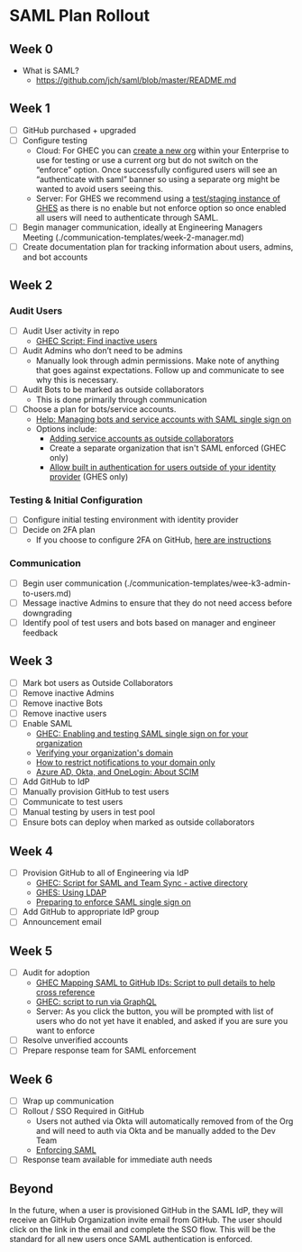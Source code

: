 # SAML Plan Rollout

## Week 0

- What is SAML?
  - https://github.com/jch/saml/blob/master/README.md

## Week 1

- [ ] GitHub purchased + upgraded
- [ ] Configure testing
  - Cloud: For GHEC you can [create a new org](https://help.github.com/en/github/setting-up-and-managing-your-enterprise-account/adding-organizations-to-your-enterprise-account) within your Enterprise to use for testing or use a current org but do not switch on the “enforce” option. Once successfully configured users will see an “authenticate with saml” banner so using a separate org might be wanted to avoid users seeing this.
  - Server: For GHES we recommend using a [test/staging instance of GHES](https://help.github.com/en/enterprise/admin/installation/setting-up-a-staging-instance) as there is no enable but not enforce option so once enabled all users will need to authenticate through SAML.
- [ ] Begin manager communication, ideally at Engineering Managers Meeting (./communication-templates/week-2-manager.md)
- [ ] Create documentation plan for tracking information about users, admins, and bot accounts

## Week 2

### Audit Users

- [ ] Audit User activity in repo
  - [GHEC Script: Find inactive users](https://github.com/github/platform-samples/tree/master/api/ruby/find-inactive-members)
- [ ] Audit Admins who don’t need to be admins
  - Manually look through admin permissions. Make note of anything that goes against expectations. Follow up and communicate to see why this is necessary.
- [ ] Audit Bots to be marked as outside collaborators
  - This is done primarily through communication
- [ ] Choose a plan for bots/service accounts. 
  - [Help: Managing bots and service accounts with SAML single sign on](https://help.github.com/en/github/setting-up-and-managing-organizations-and-teams/managing-bots-and-service-accounts-with-saml-single-sign-on)
  - Options include:
    - [Adding service accounts as outside collaborators](https://help.github.com/en/github/setting-up-and-managing-organizations-and-teams/adding-outside-collaborators-to-repositories-in-your-organization)
    - Create a separate organization that isn't SAML enforced (GHEC only)
    - [Allow built in authentication for users outside of your identity provider](https://help.github.com/en/enterprise/2.19/admin/user-management/allowing-built-in-authentication-for-users-outside-your-identity-provider) (GHES only)

### Testing & Initial Configuration

- [ ] Configure initial testing environment with identity provider
- [ ] Decide on 2FA plan
  - If you choose to configure 2FA on GitHub, [here are instructions](https://help.github.com/en/enterprise/2.20/user/github/setting-up-and-managing-organizations-and-teams/keeping-your-organization-secure)

### Communication

- [ ] Begin user communication  (./communication-templates/wee-k3-admin-to-users.md)
- [ ] Message inactive Admins to ensure that they do not need access before downgrading
- [ ] Identify pool of test users and bots based on manager and engineer feedback

## Week 3

- [ ] Mark bot users as Outside Collaborators
- [ ] Remove inactive Admins
- [ ] Remove inactive Bots
- [ ] Remove inactive users
- [ ] Enable SAML
  - [GHEC: Enabling and testing SAML single sign on for your organization](https://help.github.com/en/github/setting-up-and-managing-organizations-and-teams/enabling-and-testing-saml-single-sign-on-for-your-organization)
  - [Verifying your organization's domain](https://help.github.com/en/github/setting-up-and-managing-organizations-and-teams/verifying-your-organizations-domain)
  - [How to restrict notifications to your domain only](https://help.github.com/en/github/setting-up-and-managing-organizations-and-teams/restricting-email-notifications-to-an-approved-domain)
  - [Azure AD, Okta, and OneLogin: About SCIM](https://help.github.com/en/github/setting-up-and-managing-organizations-and-teams/about-scim)
- [ ] Add GitHub to IdP
- [ ] Manually provision GitHub to test users
- [ ] Communicate to test users
- [ ] Manual testing by users in test pool
- [ ] Ensure bots can deploy when marked as outside collaborators

## Week 4

- [ ] Provision GitHub to all of Engineering via IdP
  - [GHEC: Script for SAML and Team Sync - active directory](https://github.com/github/saml-ldap-team-sync)
  - [GHES: Using LDAP](https://help.github.com/en/enterprise/2.19/admin/user-management/using-ldap)
  - [Preparing to enforce SAML single sign on](https://help.github.com/en/github/setting-up-and-managing-organizations-and-teams/preparing-to-enforce-saml-single-sign-on-in-your-organization)
- [ ] Add GitHub to appropriate IdP group
- [ ] Announcement email

## Week 5

- [ ] Audit for adoption
  - [GHEC Mapping SAML to GitHub IDs: Script to pull details to help cross reference](https://github.com/github/platform-samples/blob/master/graphql/queries/enterprise-sso-member-details.graphql)
  - [GHEC: script to run via GraphQL](https://github.com/github/platform-samples/blob/master/graphql/queries/users-in-org-with-sso.graphql)
  - Server: As you click the button, you will be prompted with list of users who do not yet have it enabled, and asked if you are sure you want to enforce
- [ ] Resolve unverified accounts
- [ ] Prepare response team for SAML enforcement

## Week 6

- [ ] Wrap up communication
- [ ] ­Rollout / SSO Required in GitHub
  - Users not authed via Okta will automatically removed from of the Org and will need to auth via Okta and be manually added to the Dev Team
  - [Enforcing SAML](https://help.github.com/en/github/setting-up-and-managing-organizations-and-teams/enforcing-saml-single-sign-on-for-your-organization)
- [ ] Response team available for immediate auth needs

## Beyond

In the future, when a user is provisioned GitHub in the SAML IdP, they will receive an GitHub Organization invite email from GitHub. The user should click on the link in the email and complete the SSO flow. This will be the standard for all new users once SAML authentication is enforced.
